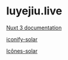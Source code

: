 # luyejiu.live

[Nuxt 3 documentation](https://nuxt.com/docs/getting-started/introduction)

[iconify-solar](https://icon-sets.iconify.design/solar)

[Icônes-solar](https://icones.netlify.app/collection/solar)